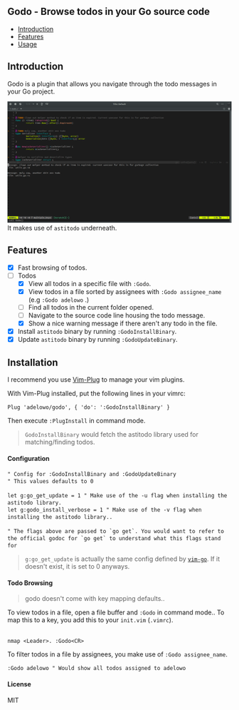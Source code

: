 ## Godo - Browse todos in your Go source code


- [Introduction](#intro)
- [Features](#features)
- [Usage](#usage)

<div id="intro"> </div>

## Introduction

Godo is a plugin that allows you navigate through the todo messages in your Go project.

![Godo in action](https://github.com/adelowo/godo/blob/master/doc/screenshot.png)
It makes use of `astitodo` underneath.

<div id="features"> </div>

##  Features
 - [x] Fast browsing of todos.
 - [ ] Todos
	- [x] View all todos in a specific file with `:Godo`.
	- [x] View todos in a file sorted by assignees with `:Godo assignee_name` (e.g `:Godo adelowo` .)
	- [ ] Find all todos in the current folder opened.
	- [ ] Navigate to the source code line housing the todo message.
	- [x] Show a nice warning message if there aren't any todo in the file.
 - [x] Install `astitodo` binary by running `:GodoInstallBinary`.
 - [x] Update `astitodo` binary by running `:GodoUpdateBinary`.

<div id="usage"> </div>

## Installation

I recommend you use [Vim-Plug](https://github.com/junegunn/vim-plug/blob/master/README.md) to manage your vim plugins.

With Vim-Plug installed, put the following lines in your vimrc:

```vim
Plug 'adelowo/godo', { 'do': ':GodoInstallBinary' }
```

Then execute `:PlugInstall` in command mode.

> `GodoInstallBinary` would fetch the astitodo library used for matching/finding todos.

#### Configuration

```vim
" Config for :GodoInstallBinary and :GodoUpdateBinary
" This values defaults to 0

let g:go_get_update = 1 " Make use of the -u flag when installing the astitodo library.
let g:godo_install_verbose = 1 " Make use of the -v flag when installing the astitodo library..

" The flags above are passed to `go get`. You would want to refer to the official godoc for `go get` to understand what this flags stand for

```
> `g:go_get_update` is actually the same config defined by [`vim-go`](https://github.com/fatih/vim-go). If it doesn't exist, it is set to 0 anyways.

#### Todo Browsing

> godo doesn't come with key mapping defaults..

To view todos in a file, open a file buffer and `:Godo` in command mode.. To map this to a key, you add this to your `init.vim` (`.vimrc`).

```vim

nmap <Leader>. :Godo<CR>
```

To filter todos in a file by assignees, you make use of `:Godo assignee_name`.

```vim
:Godo adelowo " Would show all todos assigned to adelowo
```

#### License

MIT

